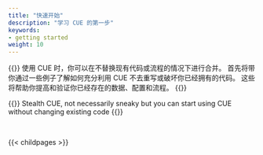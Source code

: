 ```yaml
---
title: "快速开始"
description: "学习 CUE 的第一步"
keywords:
- getting started
weight: 10
---
```


{{<lead>}}
使用 CUE 时，你可以在不替换现有代码或流程的情况下进行合并。
首先将带你通过一些例子了解如何充分利用 CUE 不去重写或破坏你已经拥有的代码。
这些将帮助你提高和验证你已经存在的数据、配置和流程。
{{</lead>}}

{{<quote author="Roger Peppe">}}
Stealth CUE, not necessarily sneaky but you can start using CUE without changing existing code
{{</quote>}}

<br>

{{< childpages >}}
